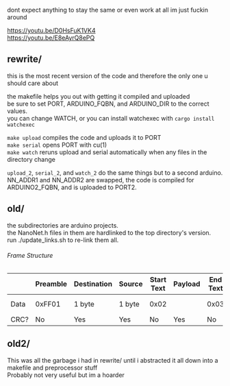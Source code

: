 dont expect anything to stay the same or even work at all im just fuckin around

https://youtu.be/D0HsFuK1VK4  
https://youtu.be/E8eAyrQ8ePQ  

## rewrite/
this is the most recent version of the code and therefore the only one u should care about  

the makefile helps you out with getting it compiled and uploaded  
be sure to set PORT, ARDUINO_FQBN, and ARDUINO_DIR to the correct values.  
you can change WATCH, or you can install watchexec with `cargo install watchexec`

`make upload` compiles the code and uploads it to PORT  
`make serial` opens PORT with cu(1)  
`make watch` reruns upload and serial automatically when any files in the directory change

`upload_2`, `serial_2`, and `watch_2` do the same things but to a second arduino. NN_ADDR1 and NN_ADDR2 are swapped, the code is compiled for ARDUINO2_FQBN, and is uploaded to PORT2.

## old/
the subdirectories are arduino projects.  
the NanoNet.h files in them are hardlinked to the top directory's version.  
run ./update_links.sh to re-link them all.

###### Frame Structure
|      | Preamble | Destination | Source | Start Text | Payload | End Text | CRC     | Ending |
|------|----------|-------------|--------|------------|---------|----------|---------|--------|
| Data | 0xFF01   | 1 byte      | 1 byte | 0x02       |         | 0x03     | 2 bytes | 0x04   |
| CRC? | No       | Yes         | Yes    | No         | Yes     | No       | No      | No     |

## old2/
This was all the garbage i had in rewrite/ until i abstracted it all down into a makefile and preprocessor stuff  
Probably not very useful but im a hoarder  
